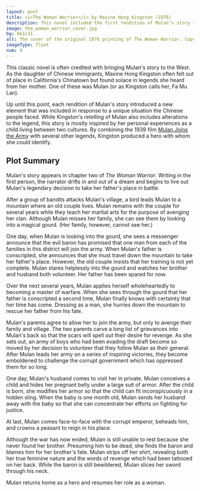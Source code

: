 ```yaml
---
layout: post
title: <i>The Woman Warrior</i> by Maxine Hong Kingston (1976)
description: This novel included the first rendition of Mulan’s story that achieved widespread attention in the English-speaking world.
image: the_woman_warrior_cover.jpg
bg: 6b1c31
alt: The cover of the original 1976 printing of The Woman Warrior. Copyright &copy;1976 Alfred A. Knopf, Inc.
imageType: float
num: 4
---
```


This classic novel is often credited with bringing Mulan's story to the West. As the daughter of Chinese immigrants, Maxine Hong Kingston often felt out of place in California's Chinatown but found solace in legends she heard from her mother. One of these was Mulan (or as Kingston calls her, Fa Mu Lan).

Up until this point, each rendition of Mulan's story introduced a new element that was included in response to a unique situation the Chinese people faced. While Kingston's retelling of Mulan also includes alterations to the legend, this story is mostly inspired by her personal experiences as a child living between two cultures. By combining the 1939 film [Mulan Joins the Army](/pages/post_imperial/mulan_joins_the_army_1939_film) with several other legends, Kingston produced a hero with whom she could identify.

<h2>Plot Summary</h2>

Mulan's story appears in chapter two of *The Woman Warrior*. Writing in the first person, the narrator drifts in and out of a dream and begins to live out Mulan's legendary decision to take her father's place in battle.

After a group of bandits attacks Mulan's village, a bird leads Mulan to a mountain where an old couple lives. Mulan remains with the couple for several years while they teach her martial arts for the purpose of avenging her clan. Although Mulan misses her family, she can see them by looking into a magical gourd. (Her family, however, cannot see her.)

One day, when Mulan is looking into the gourd, she sees a messenger announce that the evil baron has promised that one man from each of the families in this district will join the army. When Mulan's father is conscripted, she announces that she must travel down the mountain to take her father's place. However, the old couple insists that her training is not yet complete. Mulan stares helplessly into the gourd and watches her brother and husband both volunteer. Her father has been spared for now.

Over the next several years, Mulan applies herself wholeheartedly to becoming a master of warfare. When she sees through the gourd that her father is conscripted a second time, Mulan finally knows with certainty that her time has come. Dressing as a man, she hurries down the mountain to rescue her father from his fate.

Mulan's parents agree to allow her to join the army, but only to avenge their family and village. The two parents carve a long list of grievances into Mulan's back so that the scars will spell out their desire for revenge. As she sets out, an army of boys who had been evading the draft become so moved by her decision to volunteer that they follow Mulan as their general. After Mulan leads her army on a series of inspiring victories, they become emboldened to challenge the corrupt government which has oppressed them for so long.

One day, Mulan's husband comes to visit her in private. Mulan conceives a child and hides her pregnant belly under a large suit of armor. After the child is born, she modifies her armor so that the child can fit inconspicuously in a hidden sling. When the baby is one month old, Mulan sends her husband away with the baby so that she can concentrate her efforts on fighting for justice.

At last, Mulan comes face-to-face with the corrupt emperor, beheads him, and crowns a peasant to reign in his place.

Although the war has now ended, Mulan is still unable to rest because she never found her brother. Presuming him to be dead, she finds the baron and blames him for her brother's fate. Mulan strips off her shirt, revealing both her true feminine nature and the words of revenge which had been tattooed on her back. While the baron is still bewildered, Mulan slices her sword through his neck.

Mulan returns home as a hero and resumes her role as a woman.
